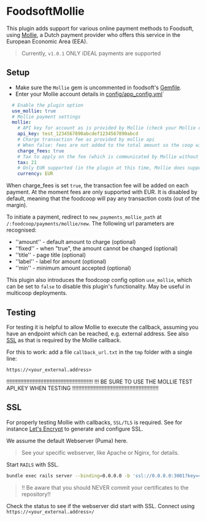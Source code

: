 # FoodsoftMollie


This plugin adds support for various online payment methods to Foodsoft, using [Mollie](https://www.mollie.com), a Dutch payment provider who offers this service in the European Economic Area (EEA).

> Currently, `v1.0.1` ONLY iDEAL payments are supported

## Setup

* Make sure the `Mollie` gem is uncommented in foodsoft's [Gemfile](../../Gemfile).
* Enter your Mollie account details in [config/app_config.yml](../../config/app_config.yml)`

```yaml
  # Enable the plugin option
  use_mollie: true
  # Mollie payment settings
  mollie:
    # API key for account as is provided by Mollie (check your Mollie dashboard)
    api_key: test_1234567890abcdef1234567890abcd
    # Charge transaction fee as provided by mollie api 
    # When false: fees are not added to the total amount so the coop will pay any fee related to the transaction
    charge_fees: true
    # Tax to apply on the fee (which is communicated by Mollie without tax!!)
    tax: 21
    # Only EUR supported (in the plugin at this time, Mollie does support other currencies) so this has to match the foodcoop's currency
    currency: EUR
```

When charge_fees is set `true`, the transaction fee will be added on each payment. At the moment fees are only supported with EUR.
It is disabled by default, meaning that the foodcoop will pay any transaction costs (out of the margin).

To initiate a payment, redirect to `new_payments_mollie_path` at `/:foodcoop/payments/mollie/new`.
The following url parameters are recognised:
* ''amount'' - default amount to charge (optional)
* ''fixed'' - when "true", the amount cannot be changed (optional)
* ''title'' - page title (optional)
* ''label'' - label for amount (optional)
* ''min'' - minimum amount accepted (optional)

This plugin also introduces the foodcoop config option `use_mollie`, which can
be set to `false` to disable this plugin's functionality. May be useful in
multicoop deployments.

## Testing

For testing it is helpful to allow Mollie to execute the callback, assuming you have an endpoint which can be reached, e.g. external address. See also [SSL](#ssl) as that is required by the Mollie callback.

For this to work: add a file `callback_url.txt` in the `tmp` folder with a single line:

```txt
https://<your_external.address>
```

!!!!!!!!!!!!!!!!!!!!!!!!!!!!!!!!!!!!!!!!!!!!!!!!!!!!!!!!
!!! BE SURE TO USE THE MOLLIE TEST API_KEY WHEN TESTING
!!!!!!!!!!!!!!!!!!!!!!!!!!!!!!!!!!!!!!!!!!!!!!!!!!!!!!!!

## SSL

For properly testing Mollie with callbacks, `SSL/TLS` is required. 
See for instance [Let's Encrypt](https://letsencrypt.org/docs/client-options/) to generate and configure SSL.

We assume the default Webserver (Puma) here.

> See your specific webserver, like Apache or Nginx, for details. 
 
Start `RAILS` with SSL. 

```bash
bundle exec rails server --binding=0.0.0.0 -b 'ssl://0.0.0.0:3001?key=<some local place>/local-certs/privkey.pem&cert=some local place>/local-certs/fullchain.pem'
```

> !! Be aware that you should NEVER commit your certificates to the repository!!  

Check the status to see if the webserver did start with SSL.
Connect using `https://<your_external.address>/`
